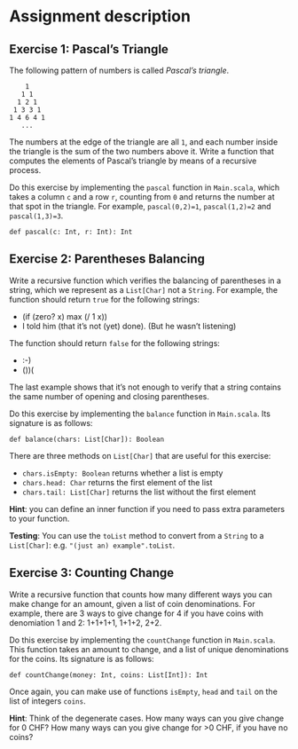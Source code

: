 # Assignment description

## Exercise 1: Pascal’s Triangle

The following pattern of numbers is called _Pascal’s triangle_.

```
    1
   1 1
  1 2 1
 1 3 3 1
1 4 6 4 1
   ...
```

The numbers at the edge of the triangle are all `1`, and each number inside the triangle is the sum of the two numbers above it. Write a function that computes the elements of Pascal’s triangle by means of a recursive process.

Do this exercise by implementing the `pascal` function in `Main.scala`, which takes a column `c` and a row `r`, counting from `0` and returns the number at that spot in the triangle. For example, `pascal(0,2)=1`, `pascal(1,2)=2` and `pascal(1,3)=3`.

```
def pascal(c: Int, r: Int): Int
```

## Exercise 2: Parentheses Balancing

Write a recursive function which verifies the balancing of parentheses in a string, which we represent as a `List[Char]` not a `String`. For example, the function should return `true` for the following strings:

*   (if (zero? x) max (/ 1 x))
*   I told him (that it’s not (yet) done). (But he wasn’t listening)

The function should return `false` for the following strings:

*   :-)
*   ())(

The last example shows that it’s not enough to verify that a string contains the same number of opening and closing parentheses.

Do this exercise by implementing the `balance` function in `Main.scala`. Its signature is as follows:

```
def balance(chars: List[Char]): Boolean
```

There are three methods on `List[Char]` that are useful for this exercise:

*   `chars.isEmpty: Boolean` returns whether a list is empty
*   `chars.head: Char` returns the first element of the list
*   `chars.tail: List[Char]` returns the list without the first element

**Hint**: you can define an inner function if you need to pass extra parameters to your function.

**Testing**: You can use the `toList` method to convert from a `String` to a `List[Char]`: e.g. `"(just an) example".toList`.

## Exercise 3: Counting Change

Write a recursive function that counts how many different ways you can make change for an amount, given a list of coin denominations. For example, there are 3 ways to give change for 4 if you have coins with denomiation 1 and 2: 1+1+1+1, 1+1+2, 2+2.

Do this exercise by implementing the `countChange` function in `Main.scala`. This function takes an amount to change, and a list of unique denominations for the coins. Its signature is as follows:

```
def countChange(money: Int, coins: List[Int]): Int
```

Once again, you can make use of functions `isEmpty`, `head` and `tail` on the list of integers `coins`.

**Hint**: Think of the degenerate cases. How many ways can you give change for 0 CHF? How many ways can you give change for >0 CHF, if you have no coins?
